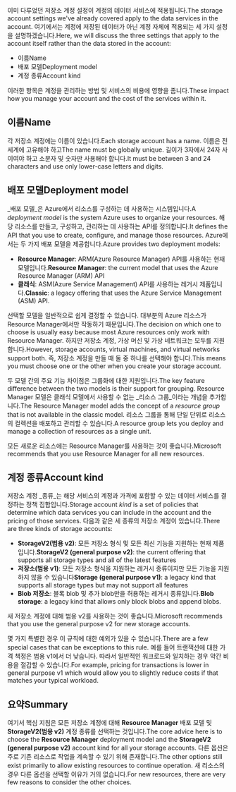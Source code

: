 <span data-ttu-id="4a375-101">이미 다루었던 저장소 계정 설정이 계정의 데이터 서비스에 적용됩니다.</span><span class="sxs-lookup"><span data-stu-id="4a375-101">The storage account settings we've already covered apply to the data services in the account.</span></span> <span data-ttu-id="4a375-102">여기에서는 계정에 저장된 데이터가 아닌 계정 자체에 적용되는 세 가지 설정을 설명하겠습니다.</span><span class="sxs-lookup"><span data-stu-id="4a375-102">Here, we will discuss the three settings that apply to the account itself rather than the data stored in the account:</span></span>

- <span data-ttu-id="4a375-103">이름</span><span class="sxs-lookup"><span data-stu-id="4a375-103">Name</span></span>
- <span data-ttu-id="4a375-104">배포 모델</span><span class="sxs-lookup"><span data-stu-id="4a375-104">Deployment model</span></span>
- <span data-ttu-id="4a375-105">계정 종류</span><span class="sxs-lookup"><span data-stu-id="4a375-105">Account kind</span></span>

<span data-ttu-id="4a375-106">이러한 항목은 계정을 관리하는 방법 및 서비스의 비용에 영향을 줍니다.</span><span class="sxs-lookup"><span data-stu-id="4a375-106">These impact how you manage your account and the cost of the services within it.</span></span>

## <a name="name"></a><span data-ttu-id="4a375-107">이름</span><span class="sxs-lookup"><span data-stu-id="4a375-107">Name</span></span>

<span data-ttu-id="4a375-108">각 저장소 계정에는 이름이 있습니다.</span><span class="sxs-lookup"><span data-stu-id="4a375-108">Each storage account has a name.</span></span> <span data-ttu-id="4a375-109">이름은 전세계에 고유해야 하고</span><span class="sxs-lookup"><span data-stu-id="4a375-109">The name must be globally unique.</span></span> <span data-ttu-id="4a375-110">길이가 3자에서 24자 사이여야 하고 소문자 및 숫자만 사용해야 합니다.</span><span class="sxs-lookup"><span data-stu-id="4a375-110">It must be between 3 and 24 characters and use only lower-case letters and digits.</span></span>

## <a name="deployment-model"></a><span data-ttu-id="4a375-111">배포 모델</span><span class="sxs-lookup"><span data-stu-id="4a375-111">Deployment model</span></span>

<span data-ttu-id="4a375-112">_배포 모델_은 Azure에서 리소스를 구성하는 데 사용하는 시스템입니다.</span><span class="sxs-lookup"><span data-stu-id="4a375-112">A _deployment model_ is the system Azure uses to organize your resources.</span></span> <span data-ttu-id="4a375-113">해당 리소스를 만들고, 구성하고, 관리하는 데 사용하는 API를 정의합니다.</span><span class="sxs-lookup"><span data-stu-id="4a375-113">It defines the API that you use to create, configure, and manage those resources.</span></span> <span data-ttu-id="4a375-114">Azure에서는 두 가지 배포 모델을 제공합니다.</span><span class="sxs-lookup"><span data-stu-id="4a375-114">Azure provides two deployment models:</span></span>

- <span data-ttu-id="4a375-115">**Resource Manager**: ARM(Azure Resource Manager) API를 사용하는 현재 모델입니다.</span><span class="sxs-lookup"><span data-stu-id="4a375-115">**Resource Manager**: the current model that uses the Azure Resource Manager (ARM) API</span></span>
- <span data-ttu-id="4a375-116">**클래식**: ASM(Azure Service Management) API를 사용하는 레거시 제품입니다.</span><span class="sxs-lookup"><span data-stu-id="4a375-116">**Classic**: a legacy offering that uses the Azure Service Management (ASM) API.</span></span>

<span data-ttu-id="4a375-117">선택할 모델을 일반적으로 쉽게 결정할 수 있습니다. 대부분의 Azure 리소스가 Resource Manager에서만 작동하기 때문입니다.</span><span class="sxs-lookup"><span data-stu-id="4a375-117">The decision on which one to choose is usually easy because most Azure resources only work with Resource Manager.</span></span> <span data-ttu-id="4a375-118">하지만 저장소 계정, 가상 머신 및 가상 네트워크는 모두를 지원합니다.</span><span class="sxs-lookup"><span data-stu-id="4a375-118">However, storage accounts, virtual machines, and virtual networks support both.</span></span> <span data-ttu-id="4a375-119">즉, 저장소 계정을 만들 때 둘 중 하나를 선택해야 합니다.</span><span class="sxs-lookup"><span data-stu-id="4a375-119">This means you must choose one or the other when you create your storage account.</span></span>

<span data-ttu-id="4a375-120">두 모델 간의 주요 기능 차이점은 그룹화에 대한 지원입니다.</span><span class="sxs-lookup"><span data-stu-id="4a375-120">The key feature difference between the two models is their support for grouping.</span></span> <span data-ttu-id="4a375-121">Resource Manager 모델은 클래식 모델에서 사용할 수 없는 _리소스 그룹_이라는 개념을 추가합니다.</span><span class="sxs-lookup"><span data-stu-id="4a375-121">The Resource Manager model adds the concept of a _resource group_ that is not available in the classic model.</span></span> <span data-ttu-id="4a375-122">리소스 그룹을 통해 단일 단위로 리소스의 컬렉션을 배포하고 관리할 수 있습니다.</span><span class="sxs-lookup"><span data-stu-id="4a375-122">A resource group lets you deploy and manage a collection of resources as a single unit.</span></span>

<span data-ttu-id="4a375-123">모든 새로운 리소스에는 Resource Manager를 사용하는 것이 좋습니다.</span><span class="sxs-lookup"><span data-stu-id="4a375-123">Microsoft recommends that you use Resource Manager for all new resources.</span></span>

## <a name="account-kind"></a><span data-ttu-id="4a375-124">계정 종류</span><span class="sxs-lookup"><span data-stu-id="4a375-124">Account kind</span></span>

<span data-ttu-id="4a375-125">저장소 계정 _종류_는 해당 서비스의 계정과 가격에 포함할 수 있는 데이터 서비스를 결정하는 정책 집합입니다.</span><span class="sxs-lookup"><span data-stu-id="4a375-125">Storage account _kind_ is a set of policies that determine which data services you can include in the account and the pricing of those services.</span></span> <span data-ttu-id="4a375-126">다음과 같은 세 종류의 저장소 계정이 있습니다.</span><span class="sxs-lookup"><span data-stu-id="4a375-126">There are three kinds of storage accounts:</span></span>

- <span data-ttu-id="4a375-127">**StorageV2(범용 v2)**: 모든 저장소 형식 및 모든 최신 기능을 지원하는 현재 제품입니다.</span><span class="sxs-lookup"><span data-stu-id="4a375-127">**StorageV2 (general purpose v2)**: the current offering that supports all storage types and all of the latest features</span></span>
- <span data-ttu-id="4a375-128">**저장소(범용 v1)**: 모든 저장소 형식을 지원하는 레거시 종류이지만 모든 기능을 지원하지 않을 수 있습니다</span><span class="sxs-lookup"><span data-stu-id="4a375-128">**Storage (general purpose v1)**: a legacy kind that supports all storage types but may not support all features</span></span>
- <span data-ttu-id="4a375-129">**Blob 저장소**: 블록 blob 및 추가 blob만을 허용하는 레거시 종류입니다.</span><span class="sxs-lookup"><span data-stu-id="4a375-129">**Blob storage**: a legacy kind that allows only block blobs and append blobs.</span></span>

<span data-ttu-id="4a375-130">새 저장소 계정에 대해 범용 v2를 사용하는 것이 좋습니다.</span><span class="sxs-lookup"><span data-stu-id="4a375-130">Microsoft recommends that you use the general purpose v2 for new storage accounts.</span></span>

<span data-ttu-id="4a375-131">몇 가지 특별한 경우 이 규칙에 대한 예외가 있을 수 있습니다.</span><span class="sxs-lookup"><span data-stu-id="4a375-131">There are a few special cases that can be exceptions to this rule.</span></span> <span data-ttu-id="4a375-132">예를 들어 트랜잭션에 대한 가격 책정은 범용 v1에서 더 낮습니다. 따라서 일반적인 워크로드와 일치하는 경우 약간 비용을 절감할 수 있습니다.</span><span class="sxs-lookup"><span data-stu-id="4a375-132">For example, pricing for transactions is lower in general purpose v1 which would allow you to slightly reduce costs if that matches your typical workload.</span></span>

## <a name="summary"></a><span data-ttu-id="4a375-133">요약</span><span class="sxs-lookup"><span data-stu-id="4a375-133">Summary</span></span>

<span data-ttu-id="4a375-134">여기서 핵심 지침은 모든 저장소 계정에 대해 **Resource Manager** 배포 모델 및 **StorageV2(범용 v2)** 계정 종류를 선택하는 것입니다.</span><span class="sxs-lookup"><span data-stu-id="4a375-134">The core advice here is to choose the **Resource Manager** deployment model and the **StorageV2 (general purpose v2)** account kind for all your storage accounts.</span></span> <span data-ttu-id="4a375-135">다른 옵션은 주로 기존 리소스로 작업을 계속할 수 있기 위해 존재합니다.</span><span class="sxs-lookup"><span data-stu-id="4a375-135">The other options still exist primarily to allow existing resources to continue operation.</span></span> <span data-ttu-id="4a375-136">새 리소스의 경우 다른 옵션을 선택할 이유가 거의 없습니다.</span><span class="sxs-lookup"><span data-stu-id="4a375-136">For new resources, there are very few reasons to consider the other choices.</span></span>